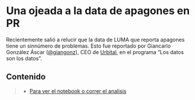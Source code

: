 # Una ojeada a la data de apagones en PR

Recientemente salió a relucir que la data de LUMA que reporta apagones tiene un sinnúmero de problemas. Esto fue reportado por Giancarlo González Áscar ([@giangonz](https://twitter.com/giangonz)), CEO de [Urbital](http://urbital.io), en el programa “Los datos son los datos”.

## Contenido
<!-- > - [Para ver el analisis HTML](src/ExploracionApagones.html) -->
> - [Para ver el notebook o correr el analisis](src/ExploracionApagones.ipynb)



